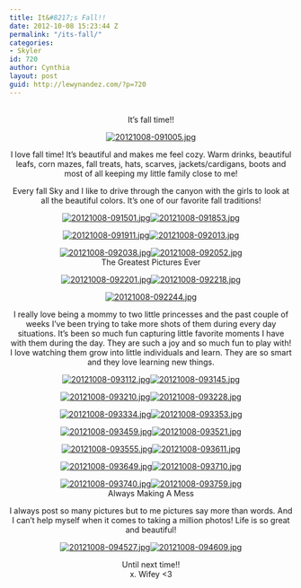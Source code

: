 ```yaml
---
title: It&#8217;s Fall!!
date: 2012-10-08 15:23:44 Z
permalink: "/its-fall/"
categories:
- Skyler
id: 720
author: Cynthia
layout: post
guid: http://lewynandez.com/?p=720
---
```


<center>
  <br /> It&#8217;s fall time!! </p> 
  
  <p>
    <a href="http://i0.wp.com/lewynandez.com/wp-content/uploads/2012/10/20121008-091005.jpg" rel="lightbox[720]"><img src="http://i0.wp.com/lewynandez.com/wp-content/uploads/2012/10/20121008-091005.jpg?w=793" alt="20121008-091005.jpg" class="alignnone size-full" data-recalc-dims="1" /></a>
  </p>
  
  <p>
    I love fall time! It&#8217;s beautiful and makes me feel cozy. Warm drinks, beautiful leafs, corn mazes, fall treats, hats, scarves, jackets/cardigans, boots and most of all keeping my little family close to me!
  </p>
  
  <p>
    Every fall Sky and I like to drive through the canyon with the girls to look at all the beautiful colors. It&#8217;s one of our favorite fall traditions!
  </p>
  
  <p>
    <a href="http://i2.wp.com/lewynandez.com/wp-content/uploads/2012/10/20121008-091501.jpg" rel="lightbox[720]"><img src="http://i2.wp.com/lewynandez.com/wp-content/uploads/2012/10/20121008-091501.jpg?w=793" alt="20121008-091501.jpg" class="alignnone size-full" data-recalc-dims="1" /></a><a href="http://i2.wp.com/lewynandez.com/wp-content/uploads/2012/10/20121008-091853.jpg" rel="lightbox[720]"><img src="http://i2.wp.com/lewynandez.com/wp-content/uploads/2012/10/20121008-091853.jpg?w=793" alt="20121008-091853.jpg" class="alignnone size-full" data-recalc-dims="1" /></a>
  </p>
  
  <p>
    <a href="http://i1.wp.com/lewynandez.com/wp-content/uploads/2012/10/20121008-091911.jpg" rel="lightbox[720]"><img src="http://i1.wp.com/lewynandez.com/wp-content/uploads/2012/10/20121008-091911.jpg?w=793" alt="20121008-091911.jpg" class="alignnone size-full" data-recalc-dims="1" /></a><a href="http://i2.wp.com/lewynandez.com/wp-content/uploads/2012/10/20121008-092013.jpg" rel="lightbox[720]"><img src="http://i2.wp.com/lewynandez.com/wp-content/uploads/2012/10/20121008-092013.jpg?w=793" alt="20121008-092013.jpg" class="alignnone size-full" data-recalc-dims="1" /></a>
  </p>
  
  <p>
    <a href="http://i0.wp.com/lewynandez.com/wp-content/uploads/2012/10/20121008-092038.jpg" rel="lightbox[720]"><img src="http://i0.wp.com/lewynandez.com/wp-content/uploads/2012/10/20121008-092038.jpg?w=793" alt="20121008-092038.jpg" class="alignnone size-full" data-recalc-dims="1" /></a><a href="http://i1.wp.com/lewynandez.com/wp-content/uploads/2012/10/20121008-092052.jpg" rel="lightbox[720]"><img src="http://i1.wp.com/lewynandez.com/wp-content/uploads/2012/10/20121008-092052.jpg?w=793" alt="20121008-092052.jpg" class="alignnone size-full" data-recalc-dims="1" /></a><br /> The Greatest Pictures Ever
  </p>
  
  <p>
    <a href="http://i1.wp.com/lewynandez.com/wp-content/uploads/2012/10/20121008-092201.jpg" rel="lightbox[720]"><img src="http://i1.wp.com/lewynandez.com/wp-content/uploads/2012/10/20121008-092201.jpg?w=793" alt="20121008-092201.jpg" class="alignnone size-full" data-recalc-dims="1" /></a><a href="http://i1.wp.com/lewynandez.com/wp-content/uploads/2012/10/20121008-092218.jpg" rel="lightbox[720]"><img src="http://i1.wp.com/lewynandez.com/wp-content/uploads/2012/10/20121008-092218.jpg?w=793" alt="20121008-092218.jpg" class="alignnone size-full" data-recalc-dims="1" /></a>
  </p>
  
  <p>
    <a href="http://i1.wp.com/lewynandez.com/wp-content/uploads/2012/10/20121008-092244.jpg" rel="lightbox[720]"><img src="http://i1.wp.com/lewynandez.com/wp-content/uploads/2012/10/20121008-092244.jpg?w=793" alt="20121008-092244.jpg" class="alignnone size-full" data-recalc-dims="1" /></a>
  </p>
  
  <p>
    I really love being a mommy to two little princesses and the past couple of weeks I&#8217;ve been trying to take more shots of them during every day situations. It&#8217;s been so much fun capturing little favorite moments I have with them during the day. They are such a joy and so much fun to play with! I love watching them grow into little individuals and learn. They are so smart and they love learning new things.
  </p>
  
  <p>
    <a href="http://i1.wp.com/lewynandez.com/wp-content/uploads/2012/10/20121008-093112.jpg" rel="lightbox[720]"><img src="http://i1.wp.com/lewynandez.com/wp-content/uploads/2012/10/20121008-093112.jpg?w=793" alt="20121008-093112.jpg" class="alignnone size-full" data-recalc-dims="1" /></a><a href="http://i0.wp.com/lewynandez.com/wp-content/uploads/2012/10/20121008-093145.jpg" rel="lightbox[720]"><img src="http://i0.wp.com/lewynandez.com/wp-content/uploads/2012/10/20121008-093145.jpg?w=793" alt="20121008-093145.jpg" class="alignnone size-full" data-recalc-dims="1" /></a>
  </p>
  
  <p>
    <a href="http://i2.wp.com/lewynandez.com/wp-content/uploads/2012/10/20121008-093210.jpg" rel="lightbox[720]"><img src="http://i2.wp.com/lewynandez.com/wp-content/uploads/2012/10/20121008-093210.jpg?w=793" alt="20121008-093210.jpg" class="alignnone size-full" data-recalc-dims="1" /></a><a href="http://i1.wp.com/lewynandez.com/wp-content/uploads/2012/10/20121008-093228.jpg" rel="lightbox[720]"><img src="http://i1.wp.com/lewynandez.com/wp-content/uploads/2012/10/20121008-093228.jpg?w=793" alt="20121008-093228.jpg" class="alignnone size-full" data-recalc-dims="1" /></a>
  </p>
  
  <p>
    <a href="http://i0.wp.com/lewynandez.com/wp-content/uploads/2012/10/20121008-093334.jpg" rel="lightbox[720]"><img src="http://i0.wp.com/lewynandez.com/wp-content/uploads/2012/10/20121008-093334.jpg?w=793" alt="20121008-093334.jpg" class="alignnone size-full" data-recalc-dims="1" /></a><a href="http://i1.wp.com/lewynandez.com/wp-content/uploads/2012/10/20121008-093353.jpg" rel="lightbox[720]"><img src="http://i1.wp.com/lewynandez.com/wp-content/uploads/2012/10/20121008-093353.jpg?w=793" alt="20121008-093353.jpg" class="alignnone size-full" data-recalc-dims="1" /></a>
  </p>
  
  <p>
    <a href="http://i1.wp.com/lewynandez.com/wp-content/uploads/2012/10/20121008-093459.jpg" rel="lightbox[720]"><img src="http://i1.wp.com/lewynandez.com/wp-content/uploads/2012/10/20121008-093459.jpg?w=793" alt="20121008-093459.jpg" class="alignnone size-full" data-recalc-dims="1" /></a><a href="http://i0.wp.com/lewynandez.com/wp-content/uploads/2012/10/20121008-093521.jpg" rel="lightbox[720]"><img src="http://i0.wp.com/lewynandez.com/wp-content/uploads/2012/10/20121008-093521.jpg?w=793" alt="20121008-093521.jpg" class="alignnone size-full" data-recalc-dims="1" /></a>
  </p>
  
  <p>
    <a href="http://i0.wp.com/lewynandez.com/wp-content/uploads/2012/10/20121008-093555.jpg" rel="lightbox[720]"><img src="http://i0.wp.com/lewynandez.com/wp-content/uploads/2012/10/20121008-093555.jpg?w=793" alt="20121008-093555.jpg" class="alignnone size-full" data-recalc-dims="1" /></a><a href="http://i2.wp.com/lewynandez.com/wp-content/uploads/2012/10/20121008-093611.jpg" rel="lightbox[720]"><img src="http://i2.wp.com/lewynandez.com/wp-content/uploads/2012/10/20121008-093611.jpg?w=793" alt="20121008-093611.jpg" class="alignnone size-full" data-recalc-dims="1" /></a>
  </p>
  
  <p>
    <a href="http://i1.wp.com/lewynandez.com/wp-content/uploads/2012/10/20121008-093649.jpg" rel="lightbox[720]"><img src="http://i1.wp.com/lewynandez.com/wp-content/uploads/2012/10/20121008-093649.jpg?w=793" alt="20121008-093649.jpg" class="alignnone size-full" data-recalc-dims="1" /></a><a href="http://i0.wp.com/lewynandez.com/wp-content/uploads/2012/10/20121008-093710.jpg" rel="lightbox[720]"><img src="http://i0.wp.com/lewynandez.com/wp-content/uploads/2012/10/20121008-093710.jpg?w=793" alt="20121008-093710.jpg" class="alignnone size-full" data-recalc-dims="1" /></a>
  </p>
  
  <p>
    <a href="http://i2.wp.com/lewynandez.com/wp-content/uploads/2012/10/20121008-093740.jpg" rel="lightbox[720]"><img src="http://i2.wp.com/lewynandez.com/wp-content/uploads/2012/10/20121008-093740.jpg?w=793" alt="20121008-093740.jpg" class="alignnone size-full" data-recalc-dims="1" /></a><a href="http://i1.wp.com/lewynandez.com/wp-content/uploads/2012/10/20121008-093759.jpg" rel="lightbox[720]"><img src="http://i1.wp.com/lewynandez.com/wp-content/uploads/2012/10/20121008-093759.jpg?w=793" alt="20121008-093759.jpg" class="alignnone size-full" data-recalc-dims="1" /></a><br /> Always Making A Mess
  </p>
  
  <p>
    I always post so many pictures but to me pictures say more than words. And I can&#8217;t help myself when it comes to taking a million photos! Life is so great and beautiful!
  </p>
  
  <p>
    <a href="http://i0.wp.com/lewynandez.com/wp-content/uploads/2012/10/20121008-094527.jpg" rel="lightbox[720]"><img src="http://i0.wp.com/lewynandez.com/wp-content/uploads/2012/10/20121008-094527.jpg?w=793" alt="20121008-094527.jpg" class="alignnone size-full" data-recalc-dims="1" /></a><a href="http://i0.wp.com/lewynandez.com/wp-content/uploads/2012/10/20121008-094609.jpg" rel="lightbox[720]"><img src="http://i0.wp.com/lewynandez.com/wp-content/uploads/2012/10/20121008-094609.jpg?w=793" alt="20121008-094609.jpg" class="alignnone size-full" data-recalc-dims="1" /></a>
  </p>
  
  <p>
    Until next time!!<br /> x. Wifey <3 </center>
  </p>